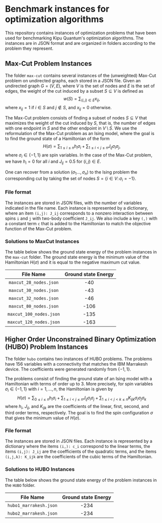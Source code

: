 # Benchmark instances for optimization algorithms

This repository contains instances of optimization problems that have been
used for benchmarking Kipu Quantum's optimization algorithms. The instances
are in JSON format and are organized in folders according to the problem they
represent.

## Max-Cut Problem Instances

The folder `max-cut` contains several instances of the (unweighted)
Max-Cut
problem on undirected graphs, each stored in a JSON file. Given an undirected
graph $G =(V,E)$, where $V$ is the set of nodes and $E$ is the set of edges,
the
weight of the cut induced by a subset $S \subseteq V$ is defined as
$$w(S) = \sum_{(i,j) \in E} x_{ij},$$ where $x_{ij} = 1$ if $i \in S$ and
$j \notin S$, and $x_{ij} = 0$
otherwise.

The Max-Cut problem consists of finding a subset of nodes $S \subseteq V$ that
maximizes the weight of the cut induced by $S$, that is, the number of edges
with one endpoint in $S$ and the other endpoint in $V \setminus S$. We use
the reformulation of the Max-Cut problem as an Ising model, where the goal is to
find
the ground state of a Hamiltonian of the form
$$H(\sigma) = \sum_{1\leq i \leq n} h_i \sigma_i + \sum_{1 \leq i < j \leq n} J_{ij} \sigma_i \sigma_j,$$
where $`\sigma_i \in \{-1,1\}`$ are spin variables. In the case of the Max-Cut
problem, we have $h_i = 0$ for all $i$ and $J_{ij} = 0.5$ for $(i,j) \in E$.

One can recover from a solution $(\sigma_1 \ldots, \sigma_n)$ to the Ising
problem the corresponding cut by taking the set of nodes $`S= \{i \in V: \, 
\sigma_i = -1\}`$.

### File format

The instances are stored in JSON files, with the number of variables
indicated in the file name. Each instance is represented by a dictionary,
where an item `(i,j): J_ij` corresponds to a nonzero interaction between spins
`i` and `j` with two-body coefficient `J_ij`. We also include a key `(,)` with
a constant term `c` that is added to the Hamiltonian to match the objective
function of the Max-Cut problem.

### Solutions to MaxCut Instances

The table below shows the ground state energy of the problem instances in the
`max-cut` folder. The ground state energy is the minimum value of the
Hamiltonian $H(\sigma)$ and it is equal to the negative maximum cut value.

|        File Name        | Ground state Energy |
|:-----------------------:|:-------------------:|
| `maxcut_28_nodes.json`  |         -40         |
| `maxcut_30_nodes.json`  |         -43         |
| `maxcut_32_nodes.json`  |         -46         |
| `maxcut_80_nodes.json`  |        -106         |
| `maxcut_100_nodes.json` |        -135         |
| `maxcut_120_nodes.json` |        -163         |

## Higher Order Unconstrained Binary Optimization (HUBO) Problem Instances

The folder `hubo` contains two
instances of HUBO problems. The problems have 156 variables with a
connectivity that matches the IBM Marrakesh device. The coefficients were
generated randomly from $`\{-1, 1\}`$.

The problems consist of finding the
ground state of an
Ising model with a Hamiltonian with terms of order up to 3. More precisely,
for spin variables $\sigma_i \in \{-1,1\}$ with $i=1,\ldots, n$, the
Hamiltonian is
given by
$$H(\sigma) = \sum_{0 \leq i \leq n } h_i \sigma_i + \sum_{1 \leq i < j \leq n} J_{ij} \sigma_i \sigma_j + \sum_{1 \leq i < j < k \leq n} K_{ijk} \sigma_i \sigma_j \sigma_k$$
where $h_i$, $J_{ij}$, and $K_{ijk}$ are the coefficients of the linear,
first, second, and third order terms, respectively. The goal is to find the
spin configuration $\sigma$ that gives the minimum value of $H(\sigma)$.

### File format

The instances are stored in JSON files. Each instance is represented by a
dictionary where the items `(i,): c_i` correspond to the linear terms,
the items `(i,j): J_ij` are the coefficients of the quadratic terms, and the
items
`(i,j,k): K_ijk` are the coefficients of the cubic terms of the Hamiltonian.

### Solutions to HUBO Instances

The table below shows the ground state energy of the problem instances in the
`HUBO` folder.

|       File Name        | Ground state Energy |
| :--------------------: | :-----------------: |
| `hubo1_marrakesh.json` |        -234         |
| `hubo2_marrakesh.json` |        -234         |








